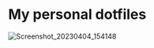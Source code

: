 # My personal dotfiles

![Screenshot_20230404_154148](https://user-images.githubusercontent.com/129859305/229811877-b626d8b6-8720-49e8-8a60-583e715d4b92.png)
